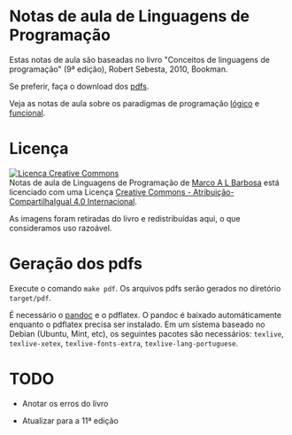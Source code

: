 # Notas de aula de Linguagens de Programação

Estas notas de aula são baseadas no livro "Conceitos de linguagens de
programação" (9ª edição), Robert Sebesta, 2010, Bookman.

Se preferir, faça o download dos [pdfs](http://malbarbo.pro.br/ensino/2018/5185/).

Veja as notas de aula sobre os paradigmas de programação
[lógico](https://github.com/malbarbo/na-proglog)
e [funcional](https://github.com/malbarbo/na-progfun).

# Licença

<a rel="license" href="http://creativecommons.org/licenses/by-sa/4.0/">
  <img alt="Licença Creative Commons" style="border-width:0" src="http://i.creativecommons.org/l/by-sa/4.0/88x31.png" />
</a>
<br />
<span xmlns:dct="http://purl.org/dc/terms/" href="http://purl.org/dc/dcmitype/Text" property="dct:title" rel="dct:type">
Notas de aula de Linguagens de Programação</span> de
<a xmlns:cc="http://creativecommons.org/ns#" href="http://mabarbo.pro.br" property="cc:attributionName" rel="cc:attributionURL">
Marco A L Barbosa</a>
está licenciado com uma Licença
<a rel="license" href="http://creativecommons.org/licenses/by-sa/4.0/">
Creative Commons - Atribuição-CompartilhaIgual 4.0 Internacional</a>.

As imagens foram retiradas do livro e redistribuídas aqui, o que consideramos uso razoável.

# Geração dos pdfs

Execute o comando `make pdf`. Os arquivos pdfs serão gerados no diretório `target/pdf`.

É necessário o [pandoc](https://pandoc.org/) e o pdflatex. O pandoc é baixado
automáticamente enquanto o pdflatex precisa ser instalado. Em um sistema
baseado no Debian (Ubuntu, Mint, etc), os seguintes pacotes são necessários:
`texlive`, `texlive-xetex`, `texlive-fonts-extra`, `texlive-lang-portuguese`.

# TODO

- Anotar os erros do livro

- Atualizar para a 11ª edição

<!-- % vim: set ft=markdown ts=4 spell spelllang=pt_br: -->
